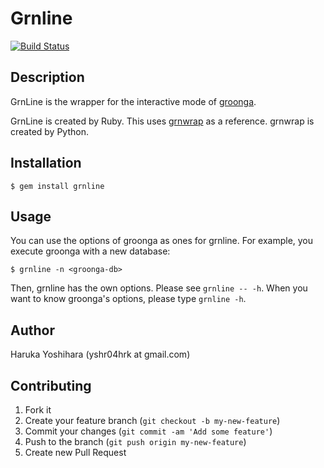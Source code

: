 # Grnline

[![Build Status](https://travis-ci.org/yoshihara/grnline.png?branch=master)](https://travis-ci.org/yoshihara/grnline)

## Description

GrnLine is the wrapper for the interactive mode of [groonga](http://groonga.org/).

GrnLine is created by Ruby.
This uses [grnwrap](https://github.com/michisu/grnwrap) as a
reference. grnwrap is created by Python.

## Installation

```
$ gem install grnline
```

## Usage

You can use the options of groonga as ones for grnline. For example,
you execute groonga with a new database:

    $ grnline -n <groonga-db>

Then, grnline has the own options. Please see ```grnline -- -h```.
When you want to know groonga's options, please type ```grnline -h```.

## Author

Haruka Yoshihara (yshr04hrk at gmail.com)

## Contributing

1. Fork it
2. Create your feature branch (`git checkout -b my-new-feature`)
3. Commit your changes (`git commit -am 'Add some feature'`)
4. Push to the branch (`git push origin my-new-feature`)
5. Create new Pull Request
